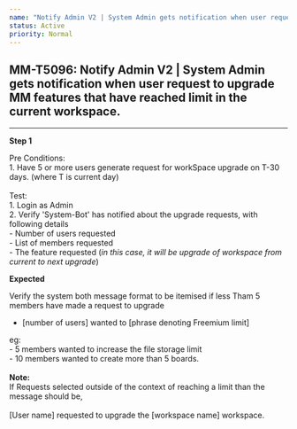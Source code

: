 ```yaml
---
name: "Notify Admin V2 | System Admin gets notification when user request to upgrade MM features that have reached limit in the current workspace."
status: Active
priority: Normal
---
```


## MM-T5096: Notify Admin V2 | System Admin gets notification when user request to upgrade MM features that have reached limit in the current workspace.

---

**Step 1**

Pre Conditions:\
1\. Have 5 or more users generate request for workSpace upgrade on T-30 days. (where T is current day)\
\
Test:\
1\. Login as Admin\
2\. Verify 'System-Bot' has notified about the upgrade requests, with following details\
\- Number of users requested\
\- List of members requested\
\- The feature requested (_in this case, it will be upgrade of workspace from current to next upgrade_)

**Expected**

Verify the system both message format to be itemised if less Tham 5 members have made a request to upgrade

- \[number of users] wanted to \[phrase denoting Freemium limit]

eg:\
\- 5 members wanted to increase the file storage limit\
\- 10 members wanted to create more than 5 boards.\
\
**Note:**\
If Requests selected outside of the context of reaching a limit than the message should be,\
\
\[User name] requested to upgrade the \[workspace name] workspace.
